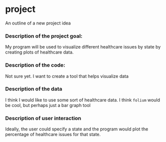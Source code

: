 # project
An outline of a new project idea

### Description of the project goal:
My program will be used to visualize different healthcare issues by state by creating plots of healthcare data.

### Description of the code:
Not sure yet. I want to create a tool that helps visualize data

### Description of the data
I think I would like to use some sort of healthcare data. I think `folium` would be cool, but perhaps just a bar graph tool

### Description of user interaction
Ideally, the user could specify a state and the program would plot the percentage of healthcare issues for that state.
